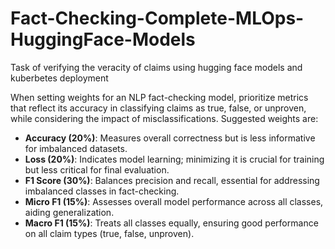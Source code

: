# Fact-Checking-Complete-MLOps-HuggingFace-Models
Task of verifying the veracity of claims using hugging face models and kuberbetes deployment

When setting weights for an NLP fact-checking model, prioritize metrics that reflect its accuracy in classifying claims as true, false, or unproven, while considering the impact of misclassifications. Suggested weights are:

- **Accuracy (20%)**: Measures overall correctness but is less informative for imbalanced datasets.
- **Loss (20%)**: Indicates model learning; minimizing it is crucial for training but less critical for final evaluation.
- **F1 Score (30%)**: Balances precision and recall, essential for addressing imbalanced classes in fact-checking.
- **Micro F1 (15%)**: Assesses overall model performance across all classes, aiding generalization.
- **Macro F1 (15%)**: Treats all classes equally, ensuring good performance on all claim types (true, false, unproven).
